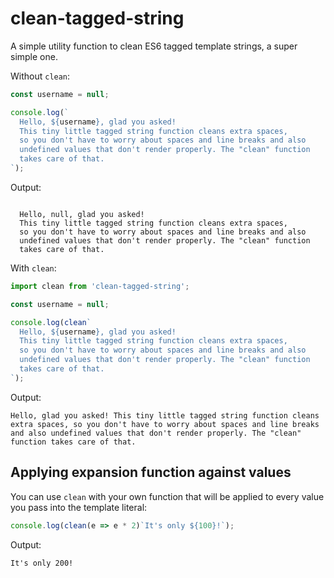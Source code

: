 # clean-tagged-string
A simple utility function to clean ES6 tagged template strings, a super simple
one.

Without `clean`:

```javascript
const username = null;

console.log(`
  Hello, ${username}, glad you asked!
  This tiny little tagged string function cleans extra spaces,
  so you don't have to worry about spaces and line breaks and also
  undefined values that don't render properly. The "clean" function
  takes care of that.
`);
```

Output:

```

  Hello, null, glad you asked!
  This tiny little tagged string function cleans extra spaces,
  so you don't have to worry about spaces and line breaks and also
  undefined values that don't render properly. The "clean" function
  takes care of that.

```

With `clean`:

```javascript
import clean from 'clean-tagged-string';

const username = null;

console.log(clean`
  Hello, ${username}, glad you asked!
  This tiny little tagged string function cleans extra spaces,
  so you don't have to worry about spaces and line breaks and also
  undefined values that don't render properly. The "clean" function
  takes care of that.
`);
```

Output:

```
Hello, glad you asked! This tiny little tagged string function cleans extra spaces, so you don't have to worry about spaces and line breaks and also undefined values that don't render properly. The "clean" function takes care of that.
```

## Applying expansion function against values

You can use `clean` with your own function that will be applied
to every value you pass into the template literal:

```javascript
console.log(clean(e => e * 2)`It's only ${100}!`);
```

Output:

```
It's only 200!
```
